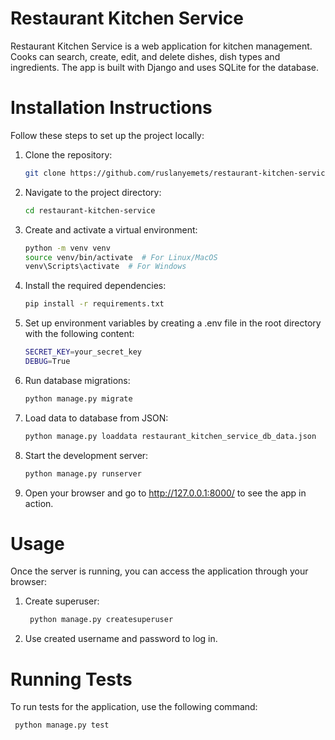 # Restaurant Kitchen Service

Restaurant Kitchen Service is a web application for kitchen management.
Cooks can search, create, edit, and delete dishes, dish types and ingredients.
The app is built with Django and uses SQLite for the database.


# Installation Instructions

Follow these steps to set up the project locally:

1. Clone the repository:
   ```bash
   git clone https://github.com/ruslanyemets/restaurant-kitchen-service

2. Navigate to the project directory:
   ```bash
   cd restaurant-kitchen-service

3. Create and activate a virtual environment:
   ```bash
   python -m venv venv
   source venv/bin/activate  # For Linux/MacOS
   venv\Scripts\activate  # For Windows

4. Install the required dependencies:
   ```bash
   pip install -r requirements.txt

5. Set up environment variables by creating a .env file in the root directory with the following content:
   ```bash
   SECRET_KEY=your_secret_key
   DEBUG=True

6. Run database migrations:
   ```bash
   python manage.py migrate

7. Load data to database from JSON:
   ```bash
   python manage.py loaddata restaurant_kitchen_service_db_data.json

8. Start the development server:
   ```bash
   python manage.py runserver

9. Open your browser and go to http://127.0.0.1:8000/ to see the app in action.


# Usage

Once the server is running, you can access the application through your browser:

1. Create superuser:
   ```bash
    python manage.py createsuperuser

2. Use created username and password to log in.


# Running Tests

To run tests for the application, use the following command:
   ```bash
    python manage.py test
